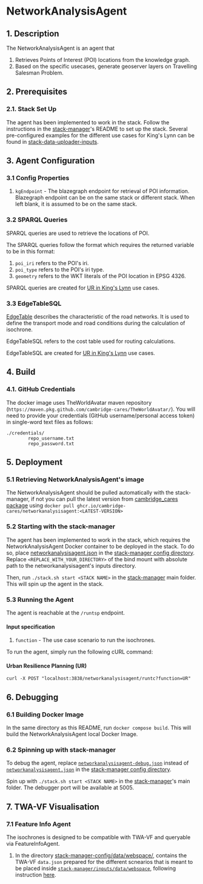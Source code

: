 # NetworkAnalysisAgent
## 1. Description
The NetworkAnalysisAgent is an agent that
1) Retrieves Points of Interest (POI) locations from the knowledge graph.
2) Based on the specific usecases, generate geoserver layers on Travelling Salesman Problem.

## 2. Prerequisites
### 2.1. Stack Set Up
The agent has been implemented to work in the stack. Follow the instructions in the [stack-manager]'s README to set up the stack. Several pre-configured examples for the different use cases for King's Lynn can be found in [stack-data-uploader-inputs](stack-data-uploader-inputs/).

## 3. Agent Configuration 
### 3.1 Config Properties
1) `kgEndpoint` - The blazegraph endpoint for retrieval of POI information. Blazegraph endpoint can be on the same stack or different stack. When left blank, it is assumed to be on the same stack.

### 3.2 SPARQL Queries
SPARQL queries are used to retrieve the locations of POI. 

The SPARQL queries follow the format which requires the returned variable to be in this format: 
1) `poi_iri` refers to the POI's iri. 
2) `poi_type` refers to the POI's iri type. 
3) `geometry` refers to the WKT literals of the POI location in EPSG 4326. 

SPARQL queries are created for [UR in King's Lynn](inputs/UR/POIqueries/) use cases.

### 3.3 EdgeTableSQL
[EdgeTable](https://docs.pgrouting.org/2.5/en/pgRouting-concepts.html#description-of-the-edges-sql-query-for-dijkstra-like-functions) describes the characteristic of the road networks. It is used to define the transport mode and road conditions during the calculation of isochrone. 

EdgeTableSQL refers to the cost table used for routing calculations. 

EdgeTableSQL are created for [UR in King's Lynn](inputs/UR/edgesSQLTable/) use cases. 

## 4. Build
### 4.1. GitHub Credentials
The docker image uses TheWorldAvatar maven repository (`https://maven.pkg.github.com/cambridge-cares/TheWorldAvatar/`).
You will need to provide your credentials (GitHub username/personal access token) in single-word text files as follows:
```
./credentials/
        repo_username.txt
        repo_password.txt
```

## 5. Deployment
### 5.1 Retrieving NetworkAnalysisAgent's image
The NetworkAnalysisAgent should be pulled automatically with the stack-manager, if not you can pull the latest version from [cambridge_cares package](https://github.com/orgs/cambridge-cares/packages/container/package/networkanalysisagent) using `docker pull ghcr.io/cambridge-cares/networkanalysisagent:<LATEST-VERSION>`

### 5.2 Starting with the stack-manager
The agent has been implemented to work in the stack, which requires the NetworkAnalysisAgent Docker container to be deployed in the stack. To do so, place [networkanalysisagent.json](stack-manager-config/inputs/config/services/networkanalysisagent.json) in the [stack-manager config directory]. Replace `<REPLACE_WITH_YOUR_DIRECTORY>` of the bind mount with absolute path to the networkanalysisagent's inputs directory.   

Then, run `./stack.sh start <STACK NAME>` in the [stack-manager] main folder. This will spin up the agent in the stack.

### 5.3 Running the Agent
The agent is reachable at the `/runtsp` endpoint.
#### Input specification
1) `function` - The use case scenario to run the isochrones.

To run the agent, simply run the following cURL command:

#### Urban Resilience Planning (UR)
```
curl -X POST "localhost:3838/networkanalysisagent/runtc?function=UR"
```


## 6. Debugging
### 6.1 Building Docker Image
In the same directory as this README, run `docker compose build`. This will build the NetworkAnalysisAgent local Docker Image. 

### 6.2 Spinning up with stack-manager
To debug the agent, replace [`networkanalysisagent-debug.json`](stack-manager-config/inputs/config/services/networkanalysisagent-debug.json) instead of [`networkanalysisagent.json`](stack-manager-config/inputs/config/services/networkanalysisagent.json) in the [stack-manager config directory]. 

Spin up with `./stack.sh start <STACK NAME>` in the [stack-manager]'s main folder.
The debugger port will be available at 5005.

## 7. TWA-VF Visualisation
### 7.1 Feature Info Agent
The isochrones is designed to be compatible with TWA-VF and queryable via FeatureInfoAgent.

1) In the directory [stack-manager-config/data/webspace/](stack-manager-config/data/webspace/), contains the TWA-VF `data.json` prepared for the different scnearios that is meant to be placed inside [`stack-manager/inputs/data/webspace`](https://github.com/cambridge-cares/TheWorldAvatar/tree/main/Deploy/stacks/dynamic/stack-manager/inputs/data), following instruction [here](https://github.com/cambridge-cares/TheWorldAvatar/tree/main/Deploy/stacks/dynamic/stack-manager#example---including-a-visualisation).


[stack-data-uploader]: https://github.com/cambridge-cares/TheWorldAvatar/tree/main/Deploy/stacks/dynamic/stack-data-uploader
[stack-manager]: https://github.com/cambridge-cares/TheWorldAvatar/tree/main/Deploy/stacks/dynamic/stack-manager
[stack-manager config directory]: https://github.com/cambridge-cares/TheWorldAvatar/tree/main/Deploy/stacks/dynamic/stack-manager/inputs/config/services
[inputs]: stack-data-uploader-inputs/
